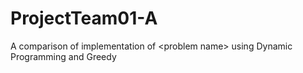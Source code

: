 # ProjectTeam01-A
A comparison of implementation of &lt;problem name> using Dynamic Programming and Greedy
